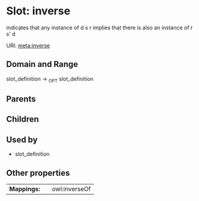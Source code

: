 
# Slot: inverse


indicates that any instance of d s r implies that there is also an instance of r s' d

URI: [meta:inverse](https://w3id.org/biolink/biolinkml/meta/inverse)


## Domain and Range

slot_definition ->  <sub>OPT</sub> slot_definition

## Parents


## Children


## Used by

 * slot_definition

## Other properties

|  |  |  |
| --- | --- | --- |
| **Mappings:** | | owl:inverseOf |

